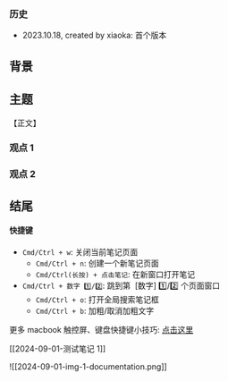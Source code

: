 ### 历史

- 2023.10.18, created by xiaoka: 首个版本

## 背景

## 主题

【正文】

### 观点 1

### 观点 2

## 结尾

#### 快捷键

- `Cmd/Ctrl + w`: 关闭当前笔记页面
    - `Cmd/Ctrl + n`: 创建一个新笔记页面
    - `Cmd/Ctrl(长按) + 点击笔记`: 在新窗口打开笔记
- `Cmd/Ctrl + 数字 1️⃣/2️⃣`: 跳到第  [数字] 1️⃣/2️⃣ 个页面窗口
    - `Cmd/Ctrl + o`: 打开全局搜索笔记框
    - `Cmd/Ctrl + b`: 加粗/取消加粗文字

更多 macbook 触控屏、键盘快捷键小技巧: [点击这里](https://www.xiaokaup.com/docs/knowledge-base/%E6%95%88%E7%8E%87%E5%B7%A5%E5%85%B7/macbook-tips)

[[2024-09-01-测试笔记 1]]


![[2024-09-01-img-1-documentation.png]]